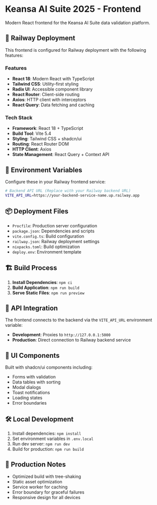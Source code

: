 # Keansa AI Suite 2025 - Frontend

Modern React frontend for the Keansa AI Suite data validation platform.

## 🚀 Railway Deployment

This frontend is configured for Railway deployment with the following features:

### Features
- **React 18**: Modern React with TypeScript
- **Tailwind CSS**: Utility-first styling
- **Radix UI**: Accessible component library
- **React Router**: Client-side routing
- **Axios**: HTTP client with interceptors
- **React Query**: Data fetching and caching

### Tech Stack
- **Framework**: React 18 + TypeScript
- **Build Tool**: Vite 5.4
- **Styling**: Tailwind CSS + shadcn/ui
- **Routing**: React Router DOM
- **HTTP Client**: Axios
- **State Management**: React Query + Context API

## 🔧 Environment Variables

Configure these in your Railway frontend service:

```bash
# Backend API URL (Replace with your Railway backend URL)
VITE_API_URL=https://your-backend-service-name.up.railway.app
```

## 📦 Deployment Files

- `Procfile`: Production server configuration
- `package.json`: Dependencies and scripts
- `vite.config.ts`: Build configuration
- `railway.json`: Railway deployment settings
- `nixpacks.toml`: Build optimization
- `deploy.env`: Environment template

## 🏗️ Build Process

1. **Install Dependencies**: `npm ci`
2. **Build Application**: `npm run build` 
3. **Serve Static Files**: `npm run preview`

## 🔗 API Integration

The frontend connects to the backend via the `VITE_API_URL` environment variable:

- **Development**: Proxies to `http://127.0.0.1:5000`
- **Production**: Direct connection to Railway backend service

## 🎨 UI Components

Built with shadcn/ui components including:
- Forms with validation
- Data tables with sorting
- Modal dialogs
- Toast notifications
- Loading states
- Error boundaries

## 🛠️ Local Development

1. Install dependencies: `npm install`
2. Set environment variables in `.env.local`
3. Run dev server: `npm run dev`
4. Build for production: `npm run build`

## 🚀 Production Notes

- Optimized build with tree-shaking
- Static asset optimization
- Service worker for caching
- Error boundary for graceful failures
- Responsive design for all devices